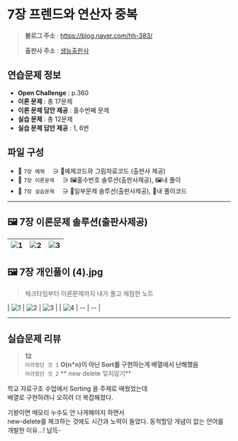 # 7장 프렌드와 연산자 중복
> **블로그 주소** : https://blog.naver.com/hh-383/
> 
> **출판사 주소** : [생능출판사](https://www.booksr.co.kr/product/%eb%aa%85%ed%92%88-c-programming%ea%b0%9c%ec%a0%95%ed%8c%90/)


## 연습문제 정보
* **Open Challenge** : p.360
* **이론 문제** : 총 17문제
* **이론 문제 답안 제공** : 홀수번째 문제
* **실습 문제** : 총 12문제
* **실습 문제 답안 제공** : 1, 6번


## 파일 구성
* 📁 `7장 예제` 　∋ 📄예제코드와 그림자료코드 (출판사 제공)
* 📁 `7장 이론문제` 　∋ 🖼️홀수번호 솔루션(출판사제공), 🖼️내 풀이
* 📁 `7장 실습문제` 　∋ 📄일부문제 솔루션(출판사제공), 📄내 풀이코드

---

## 🖼️ 7장 이론문제 솔루션(출판사제공)
| ![1](https://github.com/learner-nosilv/learning-Cpp/blob/master/%EB%AA%85%ED%92%88Cpp/07%EC%9E%A5%20%ED%94%84%EB%A0%8C%EB%93%9C%EC%99%80%20%EC%97%B0%EC%82%B0%EC%9E%90%20%EC%A4%91%EB%B3%B5/7%EC%9E%A5%20%EC%9D%B4%EB%A1%A0%EB%AC%B8%EC%A0%9C/7%EC%9E%A5%20%EC%9D%B4%EB%A1%A0%EB%AC%B8%EC%A0%9C%20%ED%99%80%EC%88%98%EB%B2%88%ED%98%B8%20%EC%A0%95%EB%8B%B5%20(1).jpg) | ![2](https://github.com/learner-nosilv/learning-Cpp/blob/master/%EB%AA%85%ED%92%88Cpp/07%EC%9E%A5%20%ED%94%84%EB%A0%8C%EB%93%9C%EC%99%80%20%EC%97%B0%EC%82%B0%EC%9E%90%20%EC%A4%91%EB%B3%B5/7%EC%9E%A5%20%EC%9D%B4%EB%A1%A0%EB%AC%B8%EC%A0%9C/7%EC%9E%A5%20%EC%9D%B4%EB%A1%A0%EB%AC%B8%EC%A0%9C%20%ED%99%80%EC%88%98%EB%B2%88%ED%98%B8%20%EC%A0%95%EB%8B%B5%20(2).jpg) | ![3](https://github.com/learner-nosilv/learning-Cpp/blob/master/%EB%AA%85%ED%92%88Cpp/07%EC%9E%A5%20%ED%94%84%EB%A0%8C%EB%93%9C%EC%99%80%20%EC%97%B0%EC%82%B0%EC%9E%90%20%EC%A4%91%EB%B3%B5/7%EC%9E%A5%20%EC%9D%B4%EB%A1%A0%EB%AC%B8%EC%A0%9C/7%EC%9E%A5%20%EC%9D%B4%EB%A1%A0%EB%AC%B8%EC%A0%9C%20%ED%99%80%EC%88%98%EB%B2%88%ED%98%B8%20%EC%A0%95%EB%8B%B5%20(3).jpg) |
| --  | -- | -- |



## 🖼️ 7장 개인풀이 (4).jpg
>체크타임부터 이론문제까지 내가 풀고 채점한 노트

| ![1](https://github.com/learner-nosilv/learning-Cpp/blob/master/%EB%AA%85%ED%92%88Cpp/07%EC%9E%A5%20%ED%94%84%EB%A0%8C%EB%93%9C%EC%99%80%20%EC%97%B0%EC%82%B0%EC%9E%90%20%EC%A4%91%EB%B3%B5/7%EC%9E%A5%20%EC%9D%B4%EB%A1%A0%EB%AC%B8%EC%A0%9C/7%EC%9E%A5%20%EA%B0%9C%EC%9D%B8%ED%92%80%EC%9D%B4%20(1).jpg) | ![2](https://github.com/learner-nosilv/learning-Cpp/blob/master/%EB%AA%85%ED%92%88Cpp/07%EC%9E%A5%20%ED%94%84%EB%A0%8C%EB%93%9C%EC%99%80%20%EC%97%B0%EC%82%B0%EC%9E%90%20%EC%A4%91%EB%B3%B5/7%EC%9E%A5%20%EC%9D%B4%EB%A1%A0%EB%AC%B8%EC%A0%9C/7%EC%9E%A5%20%EA%B0%9C%EC%9D%B8%ED%92%80%EC%9D%B4%20(2).jpg) | ![3](https://github.com/learner-nosilv/learning-Cpp/blob/master/%EB%AA%85%ED%92%88Cpp/07%EC%9E%A5%20%ED%94%84%EB%A0%8C%EB%93%9C%EC%99%80%20%EC%97%B0%EC%82%B0%EC%9E%90%20%EC%A4%91%EB%B3%B5/7%EC%9E%A5%20%EC%9D%B4%EB%A1%A0%EB%AC%B8%EC%A0%9C/7%EC%9E%A5%20%EA%B0%9C%EC%9D%B8%ED%92%80%EC%9D%B4%20(3).jpg) |
| ![4](https://github.com/learner-nosilv/learning-Cpp/blob/master/%EB%AA%85%ED%92%88Cpp/07%EC%9E%A5%20%ED%94%84%EB%A0%8C%EB%93%9C%EC%99%80%20%EC%97%B0%EC%82%B0%EC%9E%90%20%EC%A4%91%EB%B3%B5/7%EC%9E%A5%20%EC%9D%B4%EB%A1%A0%EB%AC%B8%EC%A0%9C/7%EC%9E%A5%20%EA%B0%9C%EC%9D%B8%ED%92%80%EC%9D%B4%20(4).jpg) | -- | -- |


---

## 실습문제 리뷰

> **12**  
> `어려웠던 것 1` **O(n*n)이 아닌 Sort를 구현하는게 배열에서 난해했음**  
> `어려웠던 것 2` ** new delete 잊지않기**  
   
   학교 자료구조 수업에서 Sorting 을 주제로 배웠었는데  
   배열로 구현하려니 오히려 더 복잡해졌다.  
  
   기왕이면 메모리 누수도 안 나게해야지 하면서  
   new-delete를 체크하는 것에도 시간과 노력이 들었다.
   동적할당 개념이 없는 언어를 개발한 이유...! 납득-